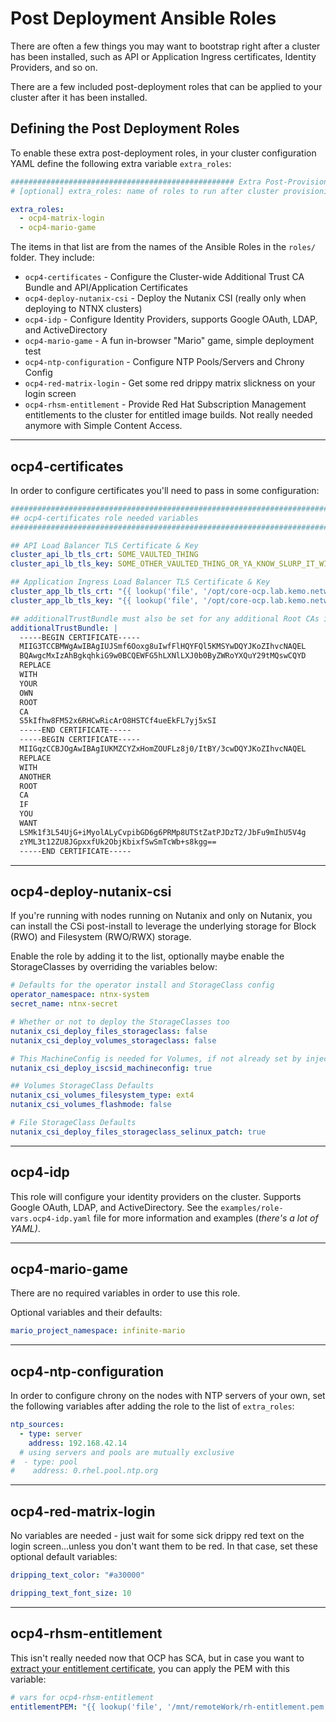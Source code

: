 # Post Deployment Ansible Roles

There are often a few things you may want to bootstrap right after a cluster has been installed, such as API or Application Ingress certificates, Identity Providers, and so on.

There are a few included post-deployment roles that can be applied to your cluster after it has been installed.

## Defining the Post Deployment Roles

To enable these extra post-deployment roles, in your cluster configuration YAML define the following extra variable `extra_roles`:

```yaml
################################################## Extra Post-Provisioning Roles
# [optional] extra_roles: name of roles to run after cluster provisioning

extra_roles:
  - ocp4-matrix-login
  - ocp4-mario-game
```

The items in that list are from the names of the Ansible Roles in the `roles/` folder.  They include:

- `ocp4-certificates` - Configure the Cluster-wide Additional Trust CA Bundle and API/Application Certificates
- `ocp4-deploy-nutanix-csi` - Deploy the Nutanix CSI (really only when deploying to NTNX clusters)
- `ocp4-idp` - Configure Identity Providers, supports Google OAuth, LDAP, and ActiveDirectory
- `ocp4-mario-game` - A fun in-browser "Mario" game, simple deployment test
- `ocp4-ntp-configuration` - Configure NTP Pools/Servers and Chrony Config
- `ocp4-red-matrix-login` - Get some red drippy matrix slickness on your login screen
- `ocp4-rhsm-entitlement` - Provide Red Hat Subscription Management entitlements to the cluster for entitled image builds.  Not really needed anymore with Simple Content Access.

---

## ocp4-certificates

In order to configure certificates you'll need to pass in some configuration:

```yaml
#######################################################################################################################
## ocp4-certificates role needed variables
#######################################################################################################################

## API Load Balancer TLS Certificate & Key
cluster_api_lb_tls_crt: SOME_VAULTED_THING
cluster_api_lb_tls_key: SOME_OTHER_VAULTED_THING_OR_YA_KNOW_SLURP_IT_WITH_A_PRE_WORKFLOW_JOB_I_GUESS

## Application Ingress Load Balancer TLS Certificate & Key
cluster_app_lb_tls_crt: "{{ lookup('file', '/opt/core-ocp.lab.kemo.network.full-chain.cert.pem') }}"
cluster_app_lb_tls_key: "{{ lookup('file', '/opt/core-ocp.lab.kemo.network.key.pem') }}"

## additionalTrustBundle must also be set for any additional Root CAs if not part of the standard ca-certificates bundle
additionalTrustBundle: |
  -----BEGIN CERTIFICATE-----
  MIIG3TCCBMWgAwIBAgIUJSmf6Ooxg8uIwfFlHQYFQl5KMSYwDQYJKoZIhvcNAQEL
  BQAwgcMxIzAhBgkqhkiG9w0BCQEWFG5hLXNlLXJ0b0ByZWRoYXQuY29tMQswCQYD
  REPLACE
  WITH
  YOUR
  OWN
  ROOT
  CA
  S5kIfhw8FM52x6RHCwRicArO8HSTCf4ueEkFL7yj5xSI
  -----END CERTIFICATE-----
  -----BEGIN CERTIFICATE-----
  MIIGqzCCBJOgAwIBAgIUKMZCYZxHomZOUFLz8j0/ItBY/3cwDQYJKoZIhvcNAQEL
  REPLACE
  WITH
  ANOTHER
  ROOT
  CA
  IF
  YOU
  WANT
  LSMk1f3L54UjG+iMyolALyCvpibGD6g6PRMp8UTStZatPJDzT2/JbFu9mIhU5V4g
  zYML3t12ZU8JGpxxfUk2ObjKbixfSwSmTcWb+s8kgg==
  -----END CERTIFICATE-----
```

---

## ocp4-deploy-nutanix-csi

If you're running with nodes running on Nutanix and only on Nutanix, you can install the CSi post-install to leverage the underlying storage for Block (RWO) and Filesystem (RWO/RWX) storage.

Enable the role by adding it to the list, optionally maybe enable the StorageClasses by overriding the variables below:

```yaml
# Defaults for the operator install and StorageClass config
operator_namespace: ntnx-system
secret_name: ntnx-secret

# Whether or not to deploy the StorageClasses too
nutanix_csi_deploy_files_storageclass: false
nutanix_csi_deploy_volumes_storageclass: false

# This MachineConfig is needed for Volumes, if not already set by injected_manifests during install
nutanix_csi_deploy_iscsid_machineconfig: true

## Volumes StorageClass Defaults
nutanix_csi_volumes_filesystem_type: ext4
nutanix_csi_volumes_flashmode: false

# File StorageClass Defaults
nutanix_csi_deploy_files_storageclass_selinux_patch: true
```

---

## ocp4-idp

This role will configure your identity providers on the cluster.  Supports Google OAuth, LDAP, and ActiveDirectory.  See the `examples/role-vars.ocp4-idp.yaml` file for more information and examples (*there's a lot of YAML)*.

---

## ocp4-mario-game

There are no required variables in order to use this role.

Optional variables and their defaults:

```yaml
mario_project_namespace: infinite-mario
```

---

## ocp4-ntp-configuration

In order to configure chrony on the nodes with NTP servers of your own, set the following variables after adding the role to the list of `extra_roles`:

```yaml
ntp_sources:
  - type: server
    address: 192.168.42.14
  # using servers and pools are mutually exclusive
#  - type: pool
#    address: 0.rhel.pool.ntp.org
```

---

## ocp4-red-matrix-login

No variables are needed - just wait for some sick drippy red text on the login screen...unless you don't want them to be red.  In that case, set these optional default variables:

```yaml
dripping_text_color: "#a30000"

dripping_text_font_size: 10
```

---

## ocp4-rhsm-entitlement

This isn't really needed now that OCP has SCA, but in case you want to [extract your entitlement certificate](https://examples.openshift.pub/build/entitled/), you can apply the PEM with this variable:

```yaml
# vars for ocp4-rhsm-entitlement
entitlementPEM: "{{ lookup('file', '/mnt/remoteWork/rh-entitlement.pem') }}"
```

